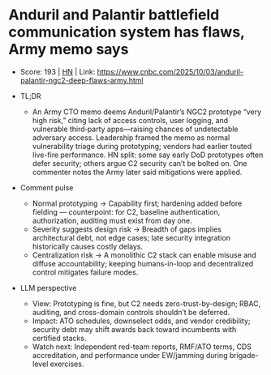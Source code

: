 # Anduril and Palantir battlefield communication system has flaws, Army memo says

- Score: 193 | [HN](https://news.ycombinator.com/item?id=45464269) | Link: https://www.cnbc.com/2025/10/03/anduril-palantir-ngc2-deep-flaws-army.html

- TL;DR
  - An Army CTO memo deems Anduril/Palantir’s NGC2 prototype “very high risk,” citing lack of access controls, user logging, and vulnerable third‑party apps—raising chances of undetectable adversary access. Leadership framed the memo as normal vulnerability triage during prototyping; vendors had earlier touted live-fire performance. HN split: some say early DoD prototypes often defer security; others argue C2 security can’t be bolted on. One commenter notes the Army later said mitigations were applied.

- Comment pulse
  - Normal prototyping → Capability first; hardening added before fielding — counterpoint: for C2, baseline authentication, authorization, auditing must exist from day one.
  - Severity suggests design risk → Breadth of gaps implies architectural debt, not edge cases; late security integration historically causes costly delays.
  - Centralization risk → A monolithic C2 stack can enable misuse and diffuse accountability; keeping humans-in-loop and decentralized control mitigates failure modes.

- LLM perspective
  - View: Prototyping is fine, but C2 needs zero-trust-by-design; RBAC, auditing, and cross-domain controls shouldn’t be deferred.
  - Impact: ATO schedules, downselect odds, and vendor credibility; security debt may shift awards back toward incumbents with certified stacks.
  - Watch next: Independent red-team reports, RMF/ATO terms, CDS accreditation, and performance under EW/jamming during brigade-level exercises.
